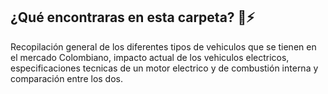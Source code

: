 ## ¿Qué encontraras en esta carpeta? 🚗⚡

Recopilación general de los diferentes tipos de vehiculos que se tienen en el mercado Colombiano, impacto actual de los vehiculos electricos, especificaciones tecnicas de un motor electrico y de combustión interna y comparación entre los dos.
